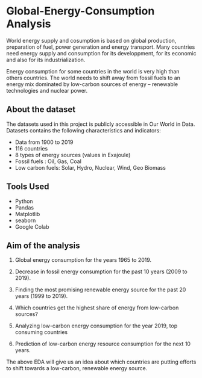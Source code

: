 # Global-Energy-Consumption Analysis

World energy supply and cosumption is based on global production, preparation of fuel, power generation and energy transport. Many countries need energy supply and consumption for its developpment, for its economic and also for its industrialization.

Energy consumption for some countries in the world is very high than others countries. The world needs to shift away from fossil fuels to an energy mix dominated by low-carbon sources of energy – renewable technologies and nuclear power.

## About the dataset
The datasets used in this project is publicly accessible in Our World in Data. Datasets contains the following characteristics and indicators:

* Data from 1900 to 2019
* 116 countries 
* 8 types of energy sources (values in Exajoule)
 * Fossil fuels : Oil, Gas, Coal
 * Low carbon fuels: Solar, Hydro, Nuclear, Wind, Geo Biomass

## Tools Used
- Python
- Pandas
- Matplotlib
- seaborn
- Google Colab

## Aim of the analysis
1. Global energy consumption for the years 1965 to 2019.

2. Decrease in fossil energy consumption for the past 10 years (2009 to 2019).

3. Finding the most promising renewable energy source for the past 20 years (1999 to 2019).

4. Which countries get the highest share of energy from low-carbon sources?

5. Analyzing low-carbon energy consumption for the year 2019, top consuming countries

6. Prediction of low-carbon energy resource consumption for the next 10 years.

The above EDA will give us an idea about which countries are putting efforts to shift towards a low-carbon, renewable energy source.
